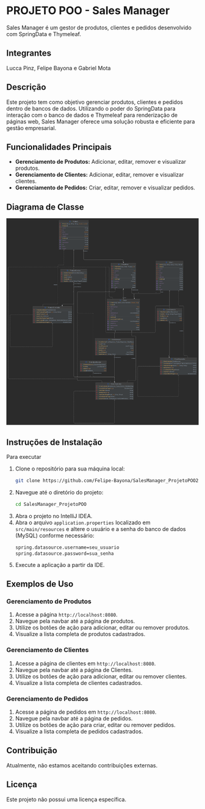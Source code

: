 # PROJETO POO - Sales Manager

Sales Manager é um gestor de produtos, clientes e pedidos desenvolvido com SpringData e Thymeleaf.

## Integrantes
Lucca Pinz, Felipe Bayona e Gabriel Mota

## Descrição

Este projeto tem como objetivo gerenciar produtos, clientes e pedidos dentro de bancos de dados. Utilizando o poder do SpringData para interação com o banco de dados e Thymeleaf para renderização de páginas web, Sales Manager oferece uma solução robusta e eficiente para gestão empresarial.

## Funcionalidades Principais

- **Gerenciamento de Produtos:** Adicionar, editar, remover e visualizar produtos.
- **Gerenciamento de Clientes:** Adicionar, editar, remover e visualizar clientes.
- **Gerenciamento de Pedidos:** Criar, editar, remover e visualizar pedidos.

## Diagrama de Classe

![alt text](https://raw.githubusercontent.com/CitrusMH/SalesManager_ProjetoPOO2024/main/Diagrama%20de%20Classes.png)

## Instruções de Instalação

Para executar

1. Clone o repositório para sua máquina local:
    ```bash
    git clone https://github.com/Felipe-Bayona/SalesManager_ProjetoPOO2024-main
    ```
2. Navegue até o diretório do projeto:
    ```bash
    cd SalesManager_ProjetoPOO
    ```
3. Abra o projeto no IntelliJ IDEA.
4. Abra o arquivo `application.properties` localizado em `src/main/resources` e altere o usuário e a senha do banco de dados (MySQL) conforme necessário:
    ```properties
    spring.datasource.username=seu_usuario
    spring.datasource.password=sua_senha
    ```
5. Execute a aplicação a partir da IDE.

## Exemplos de Uso

### Gerenciamento de Produtos

1. Acesse a página `http://localhost:8080`.
2. Navegue pela navbar até a página de produtos.
3. Utilize os botões de ação para adicionar, editar ou remover produtos.
4. Visualize a lista completa de produtos cadastrados.

### Gerenciamento de Clientes

1. Acesse a página de clientes em `http://localhost:8080`.
2. Navegue pela navbar até a página de Clientes.
3. Utilize os botões de ação para adicionar, editar ou remover clientes.
4. Visualize a lista completa de clientes cadastrados.

### Gerenciamento de Pedidos

1. Acesse a página de pedidos em `http://localhost:8080`.
2. Navegue pela navbar até a página de pedidos.
3. Utilize os botões de ação para criar, editar ou remover pedidos.
4. Visualize a lista completa de pedidos cadastrados.

## Contribuição

Atualmente, não estamos aceitando contribuições externas.

## Licença

Este projeto não possui uma licença específica.
